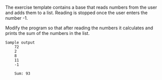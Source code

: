 The exercise template contains a base that reads numbers from the user and adds them to a list. Reading is stopped once the user enters the number -1.

Modify the program so that after reading the numbers it calculates and prints the sum of the numbers in the list.

    Sample output
        72
        2
        8
        11
        -1

        Sum: 93